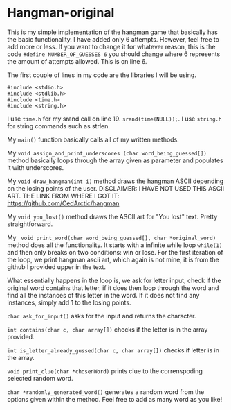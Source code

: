 # Hangman-original

This is my simple implementation of the hangman game that basically has the basic functionality. 
I have added only 6 attempts. However, feel free to add more or less. If you want to change it 
for whatever reason, this is the code ```#define NUMBER_OF_GUESSES 6``` you should change where 6
represents the amount of attempts allowed. This is on line 6.

The first couple of lines in my code are the libraries I will be using.
```
#include <stdio.h>
#include <stdlib.h>
#include <time.h>
#include <string.h>
```
I use ```time.h``` for my srand call on line 19. ``` srand(time(NULL)); ```. 
I use ``` string.h ``` for string commands such as strlen.

My ```main()``` function basically calls all of my written methods.

My ```void assign_and_print_underscores (char word_being_guessed[])``` method basically loops through
the array given as parameter and populates it with underscores.

My ```void draw_hangman(int i)``` method draws the hangman ASCII depending on the losing points of the
user. DISCLAIMER: I HAVE NOT USED THIS ASCII ART. THE LINK FROM WHERE I GOT IT: https://github.com/CedArctic/hangman

My ```void you_lost()``` method draws the ASCII art for "You lost" text. Pretty straightforward.

My ``` void print_word(char word_being_guessed[], char *original_word)``` method does all the functionality.
It starts with a infinite while loop ```while(1)``` and then only breaks on two conditions: win or lose.
For the first iteration of the loop, we print hangman ascii art, which again is not mine, it is from 
the github I provided upper in the text.

What essentially happens in the loop is, we ask for letter input, check if the original word contains that letter,
if it does then loop through the word and find all the instances of this letter in the word. If it does not find
any instances, simply add 1 to the losing points.

```char ask_for_input()``` asks for the input and returns the character.

```int contains(char c, char array[])``` checks if the letter is in the array provided.

```int is_letter_already_gussed(char c, char array[])``` checks if letter is in the array.

```void print_clue(char *chosenWord)``` prints clue to the correnspoding selected random word.

```char *randomly_generated_word()``` generates a random word from the options given within the method. Feel free to add as many word as you like!
